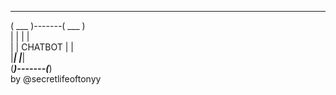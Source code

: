  _____         _____     
( ___ )-------( ___ )    
 |   |         |   |     
 |   | CHATBOT |   |     
 |___|         |___|     
(_____)-------(_____)    
by @secretlifeoftonyy
